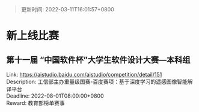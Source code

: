 > 更新时间: 2022-03-11T16:01:57+0800 

# 新上线比赛


## 第十一届 “中国软件杯”大学生软件设计大赛—本科组
Link: https://aistudio.baidu.com/aistudio/competition/detail/151  
Description: 工信部主办重量级国赛-百度赛项：基于深度学习的遥感图像智能解译平台  
Deadline: 2022-08-01T08:00:00+0800  
Reward: 教育部榜单赛事  


